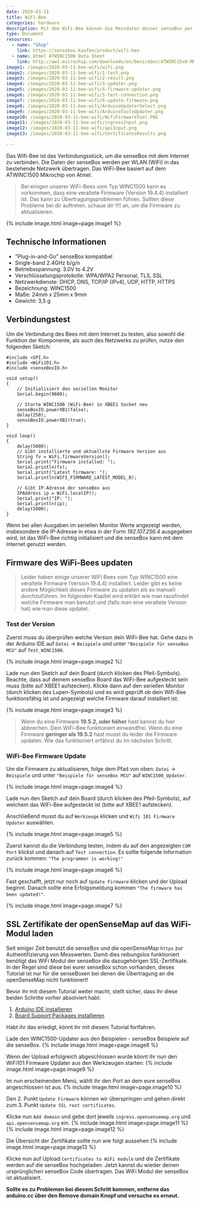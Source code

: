 ```yaml
---
date: 2020-03-11
title: WiFi-Bee
categories: hardware
description: Mit dem WiFi-Bee können die Messdaten deiner senseBox per WLAN übertragen werden.
type: Document
resources:
  - name: "Shop"
    link: https://sensebox.kaufen/product/wifi-bee
  - name: Atmel ATWINC1500 Data Sheet
    link: http://ww1.microchip.com/downloads/en/DeviceDoc/ATWINC15x0-MR210xB-IEEE-802.11-b-g-n-SmartConnect-IoT-Module-Data-Sheet-DS70005304C.pdf
image1: /images/2020-03-11-bee-wifi/wifi.png
image2: /images/2020-03-11-bee-wifi/1-test.png 
image3: /images/2020-03-11-bee-wifi/2-result.png 
image4: /images/2020-03-11-bee-wifi/3-updater.png 
image5: /images/2020-03-11-bee-wifi/4-firmware-updater.png 
image6: /images/2020-03-11-bee-wifi/5-test-connection.png 
image7: /images/2020-03-11-bee-wifi/6-update-firmware.png    
image8: /images/2020-03-11-bee-wifi/ArduinoUpdaterSelect.png     
image9: /images/2020-03-11-bee-wifi/ArduinoToolsUpdater.png     
image10: /images/2020-03-11-bee-wifi/WifiFirmwareTool.PNG     
image11: /images/2020-03-11-bee-wifi/ingressInput.png     
image12: /images/2020-03-11-bee-wifi/apiInput.png     
image13: /images/2020-03-11-bee-wifi/CertificatesResults.png     

---
```

Das Wifi-Bee ist das Verbindungsstück, um die senseBox mit dem Internet zu verbinden. Die Daten der senseBox werden per WLAN (WiFi) in das bestehende Netzwerk übertragen. Das WiFi-Bee basiert auf dem ATWINC1500 Mikrochip von Atmel.


> Bei einigen unserer WiFi-Bees vom Typ WINC1500 kann es vorkommen, dass eine veraltete Firmware (Version 19.4.4) installiert ist. Das kann zu Übertragungsproblemen führen. Sollten diese Probleme bei dir auftreten, schaue dir !!!! an, um die Firmware zu aktualisieren.


{% include image.html image=page.image1 %}

## Technische Informationen

* "Plug-in-and-Go" senseBox kompatibel
* Single-band 2.4GHz b/g/n
* Betriebsspannung: 3.0V to 4.2V
* Verschlüsselungsprotokolle: WPA/WPA2 Personal, TLS, SSL
* Netzwerkdienste: DHCP, DNS, TCP/IP (IPv4), UDP, HTTP, HTTPS
* Bezeichnung: WINC1500
* Maße: 24mm x 25mm x 9mm
* Gewicht: 3,5 g

## Verbindungstest

Um die Verbindung des Bees mit dem Internet zu testen, also sowohl die Funktion der Komponente, als auch des Netzwerks zu prüfen, nutze den folgenden Sketch:

```arduino
#include <SPI.h>
#include <WiFi101.h>
#include <senseBoxIO.h>

void setup()
{
    // Initialisiert den seriellen Monitor
    Serial.begin(9600);

    // Starte WINC1500 (WiFi-Bee) in XBEE1 Socket neu
    senseBoxIO.powerXB1(false);
    delay(250);
    senseBoxIO.powerXB1(true);
}

void loop()
{
    delay(5000);
    // Gibt installierte und aktuellste Firmware Version aus
    String fv = WiFi.firmwareVersion();
    Serial.print("Firmware installed: ");
    Serial.println(fv);
    Serial.print("Latest firmware: ");
    Serial.println(WIFI_FIRMWARE_LATEST_MODEL_B);

    // Gibt IP-Adresse der senseBox aus
    IPAddress ip = WiFi.localIP();
    Serial.print("IP: ");
    Serial.println(ip);
    delay(5000);
}
```

Wenn bei allen Ausgaben im seriellen Monitor Werte angezeigt werden, insbesondere die IP-Adresse in etwa in der Form _192.107.256.4_ ausgegeben wird, ist das WiFi-Bee richtig initialisiert und die senseBox kann mit dem Internet genutzt werden.

## Firmware des WiFi-Bees updaten

>Leider haben einige unserer WiFi Bees vom Typ WINC1500 eine veraltete Firmware (Version 19.4.4) installiert. Leider gibt es keine andere Möglichkeit dieses Firmware zu updaten als es manuell durchzuführen. Im folgenden Kapitel wird erklärt wie man rausfindet welche Firmware man benutzt und (falls man eine veraltete Version hat) wie man diese updatet.

### Test der Version

Zuerst muss du überprüfen welche Version dein WiFi-Bee hat. Gehe dazu in der Arduino IDE auf `Datei` -> `Beispiele` und unter `"Beispiele für senseBox MCU"` auf `Test_WINC1500`.

{% include image.html image=page.image2 %}

Lade nun den Sketch auf dein Board (durch klicken des Pfeil-Symbols). Beachte, dass auf deinem senseBox Board das WiFi-Bee aufgesteckt sein muss (bitte auf XBEE1 aufstecken). Klicke dann auf den seriellen Monitor (durch klicken des Lupen-Symbols) und es wird geprüft ob dein Wifi-Bee funktionsfähig ist und angezeigt welche Firmware darauf installiert ist.

{% include image.html image=page.image3 %}

>Wenn du eine Firmware <b>19.5.2, oder höher</b> hast kannst du hier abbrechen. Dein WiFi-Bee funktioniert einwandfrei.
>Wenn du eine Firmware <b>geringer als 19.5.2</b> hast musst du leider die Firmware updaten. Wie das funktioniert erfährst du im nächsten Schritt.

### WiFi-Bee Firmware Update

Um die Firmware zu aktualisieren, folge dem Pfad von oben: `Datei` -> `Beispiele` und unter `"Beispiele für senseBox MCU"` auf `WINC1500_Updater`.

{% include image.html image=page.image4 %}

Lade nun den Sketch auf dein Board (durch klicken des Pfeil-Symbols), auf welchem das WiFi-Bee aufgesteckt ist (bitte auf XBEE1 aufstecken).

Anschließend musst du auf `Werkzeuge` klicken und `Wifi 101 Firmware Updater` auswählen.

{% include image.html image=page.image5 %}

Zuerst kannst du die Verbindung testen, indem du auf den angezeigten `COM Port` klickst und danach auf `Test connection`. Es sollte folgende Information zurück kommen: `"The programmer is working!"`

{% include image.html image=page.image6 %}

Fast geschafft, jetzt nur noch auf `Update Firmware` klicken und der Upload beginnt. Danach sollte eine Erfolgsmeldung kommen `"The firmware has been updated!"`.

{% include image.html image=page.image7 %}


## SSL Zertifikate der openSenseMap auf das WiFi-Modul laden

Seit einiger Zeit benutzt die senseBox und die openSenseMap `https` zur Authentifizierung von Messwerten. Damit dies reibungslos funktioniert benötigt das WiFi Modul der senseBox die dazugehörigen SSL-Zertifikate.
In der Regel sind diese bei eurer senseBox schon vorhanden, dieses Tutorial ist nur für die senseBoxen bei denen die Übertragung an die openSenseMap nicht funktionert!

Bevor ihr mit diesem Tutorial weiter macht, stellt sicher, dass ihr diese beiden Schritte vorher absolviert habt:
<ol>
  <li><a href="https://docs.sensebox.de/arduino/allgemein-arduino-ide-installieren/">Arduino IDE installieren</a></li>
  <li><a href="https://docs.sensebox.de/arduino/board-support-package-installieren/">Board Support Packages installieren</a></li>
</ol>
Habt ihr das erledigt, könnt ihr mit diesem Tutorial fortfahren.

Lade den WINC1500-Updater aus den Beispielen - senseBox Beispiele auf die senseBox.
{% include image.html image=page.image8 %}


Wenn der Upload erfolgreich abgeschlossen wurde könnt ihr nun den WiFi101 Firmware Updater aus den Werkzeugen starten:
{% include image.html image=page.image9 %}

Im nun erscheinenden Menü, wählt ihr den Port an dem eure senseBox angeschlossen ist aus.
{% include image.html image=page.image10 %}

Den 2. Punkt `Update Firmware` können wir überspringen und gehen direkt zum 3. Punkt `Update SSL root certificates`.

Klicke nun `Add domain` und gebe dort jeweils `ingress.opensensemap.org`
und `api.opensensemap.org` ein.
{% include image.html image=page.image11 %}
{% include image.html image=page.image12 %}

Die Übersicht der Zertifikate sollte nun wie folgt aussehen
{% include image.html image=page.image13 %}

Klicke nun auf Upload `Certificates to WiFi module` und die Zertifikate werden auf die senseBox hochgeladen. Jetzt kannst du wieder deinen ursprünglichen senseBox Code übertragen. Das WiFi Modul der senseBox ist aktualisiert.

<b>Sollte es zu Problemen bei diesem Schritt kommen, entferne das arduino.cc über den Remove domain Knopf und versuche es erneut.</b>